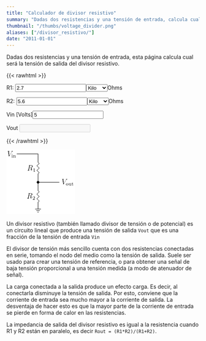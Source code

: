 ```yaml
---
title: "Calculador de divisor resistivo"
summary: "Dadas dos resistencias y una tensión de entrada, calcula cual será la tensión de salida del divisor resistivo."
thumbnail: "/thumbs/voltage_divider.png"
aliases: ["/divisor_resistivo/"]
date: "2011-01-01"
---
```


Dadas dos resistencias y una tensión de entrada, esta página calcula cual será la tensión de salida del divisor resistivo.

{{< rawhtml >}}
<form action="">
<p>R1: <input name="r1" value="2.7" id="r1" class="w3-input w3-border" type="number"/><select name="r1Scale" id="r1Scale" class="w3-select w3-border">
  <option></option>
  <option selected="selected">Kilo</option>
  <option>Mega</option>
</select>Ohms</p>
<p>R2: <input name="r2" value="5.6" id="r2" class="w3-input w3-border" type="number"/><select name="r2Scale" id="r2Scale" class="w3-select w3-border">
  <option></option>
  <option selected="selected">Kilo</option>
  <option>Mega</option>
</select>Ohms</p>
<p>Vin [Volts]<input name="vin" value="5" id="vin" class="w3-input w3-border" type="number"/></p>
<p>Vout <input name="vout" disabled="disabled" id="vout" class="w3-input w3-border"/></p>
</form>
<script src="/inc/calculators/voltage_divider.js"></script>
{{< /rawhtml >}}

![Divisor resistivo](/images/divisorresistivo.png)

Un divisor resistivo (también llamado divisor de tensión o de potencial) es un circuito lineal que produce una tensión de salida `Vout` que es una fracción de la tensión de entrada `Vin`

El divisor de tensión más sencillo cuenta con dos resistencias conectadas en serie, tomando el nodo del medio como la tensión de salida. Suele ser usado para crear una tensión de referencia, o para obtener una señal de baja tensión proporcional a una tensión medida (a modo de atenuador de señal).

La carga conectada a la salida produce un efecto carga. Es decir, al conectarla disminuye la tensión de salida. Por esto, conviene que la corriente de entrada sea mucho mayor a la corriente de salida. La desventaja de hacer esto es que la mayor parte de la corriente de entrada se pierde en forma de calor en las resistencias.

La impedancia de salida del divisor resistivo es igual a la resistencia cuando R1 y R2 están en paralelo, es decir `Rout = (R1*R2)/(R1+R2)`.

